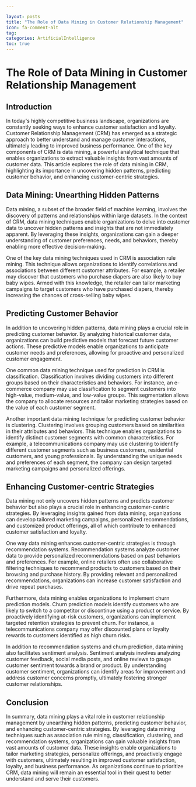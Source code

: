 ```yaml
---

layout: posts
title: "The Role of Data Mining in Customer Relationship Management"
icon: fa-comment-alt
tag:      
categories: ArtificialIntelligence
toc: true
---
```




# The Role of Data Mining in Customer Relationship Management

## Introduction

In today's highly competitive business landscape, organizations are constantly seeking ways to enhance customer satisfaction and loyalty. Customer Relationship Management (CRM) has emerged as a strategic approach to better understand and manage customer interactions, ultimately leading to improved business performance. One of the key components of CRM is data mining, a powerful analytical technique that enables organizations to extract valuable insights from vast amounts of customer data. This article explores the role of data mining in CRM, highlighting its importance in uncovering hidden patterns, predicting customer behavior, and enhancing customer-centric strategies.

## Data Mining: Unearthing Hidden Patterns

Data mining, a subset of the broader field of machine learning, involves the discovery of patterns and relationships within large datasets. In the context of CRM, data mining techniques enable organizations to delve into customer data to uncover hidden patterns and insights that are not immediately apparent. By leveraging these insights, organizations can gain a deeper understanding of customer preferences, needs, and behaviors, thereby enabling more effective decision-making.

One of the key data mining techniques used in CRM is association rule mining. This technique allows organizations to identify correlations and associations between different customer attributes. For example, a retailer may discover that customers who purchase diapers are also likely to buy baby wipes. Armed with this knowledge, the retailer can tailor marketing campaigns to target customers who have purchased diapers, thereby increasing the chances of cross-selling baby wipes.

## Predicting Customer Behavior

In addition to uncovering hidden patterns, data mining plays a crucial role in predicting customer behavior. By analyzing historical customer data, organizations can build predictive models that forecast future customer actions. These predictive models enable organizations to anticipate customer needs and preferences, allowing for proactive and personalized customer engagement.

One common data mining technique used for prediction in CRM is classification. Classification involves dividing customers into different groups based on their characteristics and behaviors. For instance, an e-commerce company may use classification to segment customers into high-value, medium-value, and low-value groups. This segmentation allows the company to allocate resources and tailor marketing strategies based on the value of each customer segment.

Another important data mining technique for predicting customer behavior is clustering. Clustering involves grouping customers based on similarities in their attributes and behaviors. This technique enables organizations to identify distinct customer segments with common characteristics. For example, a telecommunications company may use clustering to identify different customer segments such as business customers, residential customers, and young professionals. By understanding the unique needs and preferences of each segment, the company can design targeted marketing campaigns and personalized offerings.

## Enhancing Customer-centric Strategies

Data mining not only uncovers hidden patterns and predicts customer behavior but also plays a crucial role in enhancing customer-centric strategies. By leveraging insights gained from data mining, organizations can develop tailored marketing campaigns, personalized recommendations, and customized product offerings, all of which contribute to enhanced customer satisfaction and loyalty.

One way data mining enhances customer-centric strategies is through recommendation systems. Recommendation systems analyze customer data to provide personalized recommendations based on past behaviors and preferences. For example, online retailers often use collaborative filtering techniques to recommend products to customers based on their browsing and purchase history. By providing relevant and personalized recommendations, organizations can increase customer satisfaction and drive repeat purchases.

Furthermore, data mining enables organizations to implement churn prediction models. Churn prediction models identify customers who are likely to switch to a competitor or discontinue using a product or service. By proactively identifying at-risk customers, organizations can implement targeted retention strategies to prevent churn. For instance, a telecommunications company may offer discounted plans or loyalty rewards to customers identified as high churn risks.

In addition to recommendation systems and churn prediction, data mining also facilitates sentiment analysis. Sentiment analysis involves analyzing customer feedback, social media posts, and online reviews to gauge customer sentiment towards a brand or product. By understanding customer sentiment, organizations can identify areas for improvement and address customer concerns promptly, ultimately fostering stronger customer relationships.

## Conclusion

In summary, data mining plays a vital role in customer relationship management by unearthing hidden patterns, predicting customer behavior, and enhancing customer-centric strategies. By leveraging data mining techniques such as association rule mining, classification, clustering, and recommendation systems, organizations can gain valuable insights from vast amounts of customer data. These insights enable organizations to tailor marketing strategies, personalize offerings, and proactively engage with customers, ultimately resulting in improved customer satisfaction, loyalty, and business performance. As organizations continue to prioritize CRM, data mining will remain an essential tool in their quest to better understand and serve their customers.